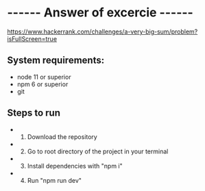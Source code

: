 # ------ Answer of excercie ------
  https://www.hackerrank.com/challenges/a-very-big-sum/problem?isFullScreen=true

## System requirements:
- node 11 or superior
- npm 6 or superior
- git

## Steps to run
- 1. Download the repository
- 2. Go to root directory of the project in your terminal
- 3. Install dependencies with "npm i"
- 4. Run "npm run dev"